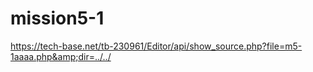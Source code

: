 # mission5-1
https://tech-base.net/tb-230961/Editor/api/show_source.php?file=m5-1aaaa.php&amp;dir=../../
